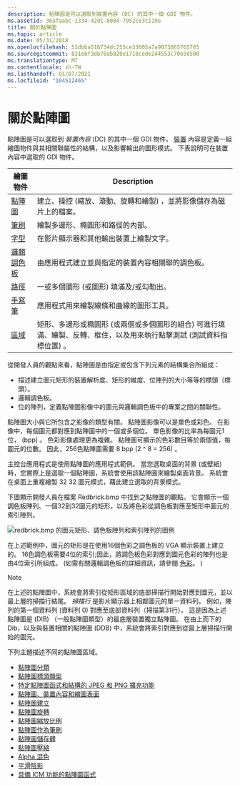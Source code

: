 ```yaml
---
description: 點陣圖是可以選取到裝置內容 (DC) 的其中一個 GDI 物件。
ms.assetid: 36afaabc-1334-42d1-8004-7952ce3c119e
title: 關於點陣圖
ms.topic: article
ms.date: 05/31/2018
ms.openlocfilehash: 53dbba516734dc255ce33005a7a9073865765785
ms.sourcegitcommit: 831e8f3db78ab820e1710cede244553c70e50500
ms.translationtype: MT
ms.contentlocale: zh-TW
ms.lasthandoff: 01/07/2021
ms.locfileid: "104512465"
---
```

# <a name="about-bitmaps"></a>關於點陣圖

點陣圖是可以選取到 *裝置內容* (DC) 的其中一個 GDI 物件。 [裝置](device-contexts.md) 內容是定義一組繪圖物件與其相關聯屬性的結構，以及影響輸出的圖形模式。 下表說明可在裝置內容中選取的 GDI 物件。



| 繪圖物件                         | Description                                                                                                                                                                                          |
|----------------------------------------|------------------------------------------------------------------------------------------------------------------------------------------------------------------------------------------------------|
| [點陣圖](bitmaps.md)                 | 建立、操控 (縮放、滾動、旋轉和繪製) ，並將影像儲存為磁片上的檔案。                                                                                                       |
| [筆刷](brushes.md)                 | 繪製多邊形、橢圓形和路徑的內部。                                                                                                                                                |
| [字型](fonts-and-text.md)            | 在影片顯示器和其他輸出裝置上繪製文字。                                                                                                                                               |
| [邏輯調色板](logical-palette.md) | 由應用程式建立並與指定的裝置內容相關聯的調色板。                                                                                                                |
| [路徑](paths.md)                     | 一或多個圖形 (或圖形) 填滿及/或勾勒出。                                                                                                                                     |
| [手寫筆](pens.md)                       | 應用程式用來繪製線條和曲線的圖形工具。                                                                                                                                   |
| [區域](regions.md)                 | 矩形、多邊形或橢圓形 (或兩個或多個圖形的組合) 可進行填滿、繪製、反轉、框住，以及用來執行點擊測試 (測試資料指標位置) 。 |



 

從開發人員的觀點來看，點陣圖是由指定或包含下列元素的結構集合所組成：

-   描述建立圖元矩形的裝置解析度、矩形的維度、位陣列的大小等等的標頭（標頭）。
-   邏輯調色板。
-   位的陣列，定義點陣圖影像中的圖元與邏輯調色板中的專案之間的關聯性。

點陣圖大小與它所包含之影像的類型有關。 點陣圖影像可以是單色或彩色。 在影像中，每個圖元都對應到點陣圖中的一個或多個位。 單色影像的比率為每圖元1位， (bpp) 。 色彩影像處理更為複雜。 點陣圖可顯示的色彩數目等於兩個值，每圖元的位數。 因此，256色點陣圖需要 8 bpp (2 ^ 8 = 256) 。

主控台應用程式是使用點陣圖的應用程式範例。 當您選取桌面的背景 (或壁紙) 時，您實際上是選取一個點陣圖，系統會使用該點陣圖來繪製桌面背景。 系統會在桌面上重複繪製 32 32 圖元模式，藉此建立選取的背景模式。

下圖顯示開發人員在檔案 Redbrick.bmp 中找到之點陣圖的觀點。 它會顯示一個調色板陣列、一個32到32圖元的矩形，以及將色彩從調色板對應至矩形中圖元的索引陣列。

![redbrick.bmp 的圖元矩形、調色板陣列和索引陣列的圖例](images/csbmp-01.png)

在上述範例中，圖元的矩形是在使用16個色彩之調色板的 VGA 顯示裝置上建立的。 16色調色板需要4位的索引;因此，將調色板色彩對應到圖元色彩的陣列也是由4位索引所組成。  (如需有關邏輯調色板的詳細資訊，請參閱 [色彩](colors.md)。 ) 

> [!Note]
>
> 在上述的點陣圖中，系統會將索引從矩形區域的底部掃描行開始對應到圖元，並以最上層的掃描行結尾。 *掃描行* 是影片顯示器上相鄰圖元的單一資料列。 例如，陣列的第一個資料列 (資料列 0) 對應至底部資料列（掃描第31行）。 這是因為上述點陣圖是 (DIB) （一般點陣圖類型）的最底層裝置獨立點陣圖。 在由上而下的 Dib，以及與裝置相關的點陣圖 (DDB) 中，系統會將索引對應到從最上層掃描行開始的圖元。

 

下列主題描述不同的點陣圖區域。

-   [點陣圖分類](bitmap-classifications.md)
-   [點陣圖標頭類型](bitmap-header-types.md)
-   [特定點陣圖函式和結構的 JPEG 和 PNG 擴充功能](jpeg-and-png-extensions-for-specific-bitmap-functions-and-structures.md)
-   [點陣圖、裝置內容和繪圖表面](bitmaps--device-contexts--and-drawing-surfaces.md)
-   [點陣圖建立](bitmap-creation.md)
-   [點陣圖旋轉](bitmap-rotation.md)
-   [點陣圖縮放比例](bitmap-scaling.md)
-   [點陣圖作為筆刷](bitmaps-as-brushes.md)
-   [點陣圖儲存體](bitmap-storage.md)
-   [點陣圖壓縮](bitmap-compression.md)
-   [Alpha 混色](alpha-blending.md)
-   [平滑陰影](smooth-shading.md)
-   [具備 ICM 功能的點陣圖函式](icm-enabled-bitmap-functions.md)

 

 



